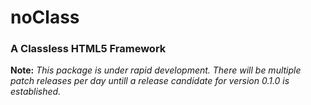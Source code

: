 # noClass

### A Classless HTML5 Framework

**Note:** *This package is under rapid development. There will be multiple patch releases 
per day untill a release candidate for version 0.1.0 is established.* 
